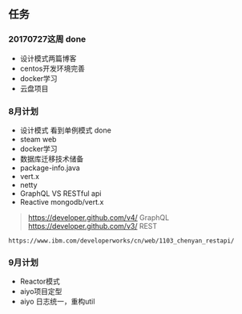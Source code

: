 ## 任务
### 20170727这周 done
* 设计模式两篇博客
* centos开发环境完善
* docker学习
* 云盘项目

### 8月计划
* 设计模式 看到单例模式 done
* steam web
* docker学习
* 数据库迁移技术储备
* package-info.java
* vert.x
* netty
* GraphQL VS RESTful api  
* Reactive mongodb/vert.x
 >   https://developer.github.com/v4/ GraphQL
    https://developer.github.com/v3/ REST
    
    https://www.ibm.com/developerworks/cn/web/1103_chenyan_restapi/

### 9月计划
* Reactor模式
* aiyo项目定型
* aiyo 日志统一，重构util